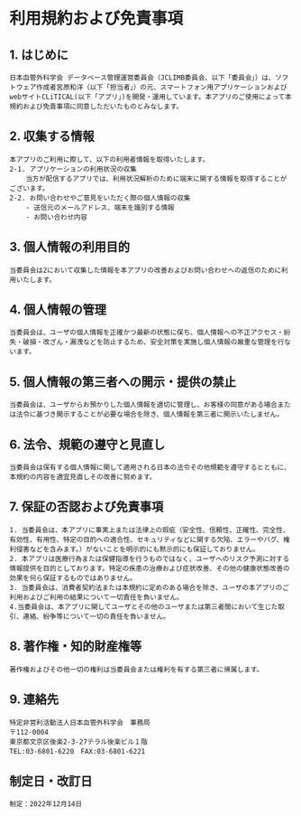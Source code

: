 # 利用規約および免責事項

## 1. はじめに
    日本血管外科学会 データベース管理運営委員会（JCLIMB委員会、以下「委員会」）は、ソフトウェア作成者宮原和洋（以下「担当者」）の元、スマートフォン用アプリケーションおよびwebサイトCLiTICAL(以下「アプリ」)を開発・運用しています。本アプリのご使用によって本規約および免責事項に同意しただいたものとみなします。
## 2. 収集する情報
    本アプリのご利用に際して、以下の利用者情報を取得いたします。
    2-1. アプリケーションの利用状況の収集
        当方が配信するアプリでは、利用状況解析のために端末に関する情報を取得することがございます。
    2-2. お問い合わせやご意見をいただく際の個人情報の収集
        - 送信元のメールアドレス、端末を識別する情報
        - お問い合わせ内容
## 3. 個人情報の利用目的
    当委員会は2において収集した情報を本アプリの改善およびお問い合わせへの返信のために利用いたします。
## 4. 個人情報の管理
    当委員会は、ユーザの個人情報を正確かつ最新の状態に保ち、個人情報への不正アクセス・紛失・破損・改ざん・漏洩などを防止するため、安全対策を実施し個人情報の厳重な管理を行ないます。
## 5. 個人情報の第三者への開示・提供の禁止
    当委員会は、ユーザからお預かりした個人情報を適切に管理し、お客様の同意がある場合または法令に基づき開示することが必要な場合を除き、個人情報を第三者に開示いたしません。
## 6. 法令、規範の遵守と見直し
    当委員会は保有する個人情報に関して適用される日本の法令その他規範を遵守するとともに、本規約の内容を適宜見直しその改善に努めます。
## 7.  保証の否認および免責事項
    1. 当委員会は、本アプリに事実上または法律上の瑕疵（安全性、信頼性、正確性、完全性、有効性、有用性、特定の目的への適合性、セキュリティなどに関する欠陥、エラーやバグ、権利侵害などを含みます。）がないことを明示的にも黙示的にも保証しておりません。
    2. 本アプリは医療行為または保健指導を行うものではなく、ユーザへのリスク予測に対する情報提供を目的としております。特定の疾患の治療および症状改善、その他の健康状態改善の効果を何ら保証するものではありません。
    3. 当委員会は、消費者契約法または本規約に定めのある場合を除き、ユーザの本アプリのご利用およびご利用の結果について一切責任を負いません。
    4.当委員会は、本アプリに関してユーザとその他のユーザまたは第三者間において生じた取引、連絡、紛争等について一切の責任を負いません。
## 8. 著作権・知的財産権等
    著作権およびその他一切の権利は当委員会または権利を有する第三者に帰属します。
## 9. 連絡先
    特定非営利活動法人日本血管外科学会　事務局
    〒112-0004
    東京都文京区後楽2-3-27テラル後楽ビル１階
    TEL:03-6801-6220　FAX:03-6801-6221
## 制定日・改訂日
    制定：2022年12月14日


